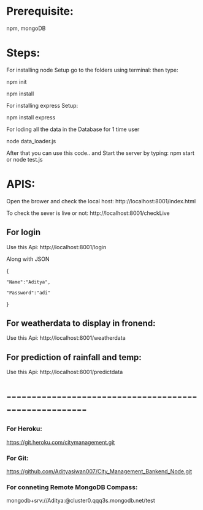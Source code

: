# Prerequisite:
  npm, mongoDB

# Steps:

For installing node Setup go to the folders using terminal:
then type:
  
  npm init
  
  npm install 
  
For installing express Setup:
 
  npm install express
  
For loding all the data in the Database for 1 time user
  
  node data_loader.js
  
After that you can use this code.. and Start the server by typing: npm start or node test.js

 

# APIS: 

 Open the brower and check the local host: http://localhost:8001/index.html 
 
 To check the sever is live or not: http://localhost:8001/checkLive

## For login 

 Use this Api: http://localhost:8001/login 

 Along with JSON 

 {
 
    "Name":"Aditya",
    
    "Password":"adi"
    
 } 
 
## For weatherdata to display in fronend: 

 Use this Api: http://localhost:8001/weatherdata 

## For prediction of rainfall and temp: 

 Use this Api: http://localhost:8001/predictdata 

# ------------------------------------------------------

### For Heroku: 

https://git.heroku.com/citymanagement.git

### For Git: 

https://github.com/Adityasiwan007/City_Management_Bankend_Node.git

### For conneting Remote MongoDB Compass: 

mongodb+srv://Aditya:<password>@cluster0.qqq3s.mongodb.net/test


